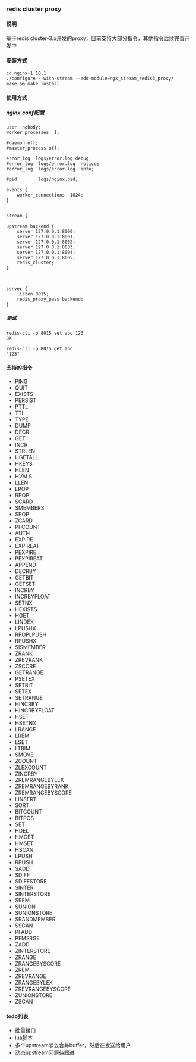 ### redis cluster proxy

#### 说明
基于redis cluster-3.x开发的proxy，目前支持大部分指令，其他指令后续完善开发中


#### 安装方式
```
cd nginx-1.10.1
./configure --with-stream --add-module=ngx_stream_redis3_proxy/
make && make install

```


#### 使用方式

##### nginx.conf配置
```
user  nobody;
worker_processes  1;

#daemon off;
#master_process off;

error_log  logs/error.log debug;
#error_log  logs/error.log  notice;
#error_log  logs/error.log  info;

#pid        logs/nginx.pid;

events {
    worker_connections  1024;
}


stream {

upstream backend {
    server 127.0.0.1:8000;
    server 127.0.0.1:8001;
    server 127.0.0.1:8002;
    server 127.0.0.1:8003;
    server 127.0.0.1:8004;
    server 127.0.0.1:8005;
    redis_cluster;
}



server {
    listen 8015;
    redis_proxy_pass backend;
}

```

##### 测试

```
redis-cli -p 8015 set abc 123
OK

redis-cli -p 8015 get abc
"123"
```



#### 支持的指令
- PING
- QUIT
- EXISTS
- PERSIST
- PTTL
- TTL
- TYPE
- DUMP
- DECR
- GET
- INCR
- STRLEN
- HGETALL
- HKEYS
- HLEN
- HVALS
- LLEN
- LPOP
- RPOP
- SCARD
- SMEMBERS
- SPOP
- ZCARD
- PFCOUNT
- AUTH
- EXPIRE
- EXPIREAT
- PEXPIRE
- PEXPIREAT
- APPEND
- DECRBY
- GETBIT
- GETSET
- INCRBY
- INCRBYFLOAT
- SETNX
- HEXISTS
- HGET
- LINDEX
- LPUSHX
- RPOPLPUSH
- RPUSHX
- SISMEMBER
- ZRANK
- ZREVRANK
- ZSCORE
- GETRANGE
- PSETEX
- SETBIT
- SETEX
- SETRANGE
- HINCRBY
- HINCRBYFLOAT
- HSET
- HSETNX
- LRANGE
- LREM
- LSET
- LTRIM
- SMOVE
- ZCOUNT
- ZLEXCOUNT
- ZINCRBY
- ZREMRANGEBYLEX
- ZREMRANGEBYRANK
- ZREMRANGEBYSCORE
- LINSERT
- SORT
- BITCOUNT
- BITPOS
- SET
- HDEL
- HMGET
- HMSET
- HSCAN
- LPUSH
- RPUSH
- SADD
- SDIFF
- SDIFFSTORE
- SINTER
- SINTERSTORE
- SREM
- SUNION
- SUNIONSTORE
- SRANDMEMBER
- SSCAN
- PFADD
- PFMERGE
- ZADD
- ZINTERSTORE
- ZRANGE
- ZRANGEBYSCORE
- ZREM
- ZREVRANGE
- ZRANGEBYLEX
- ZREVRANGEBYSCORE
- ZUNIONSTORE
- ZSCAN


#### todo列表
- 批量接口
- lua脚本
- 多个upstream怎么合并buffer，然后在发送给用户
- 动态upstream问题待跟进

